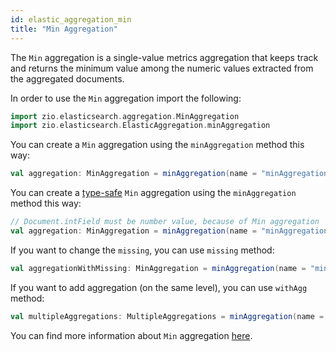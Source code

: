 ```yaml
---
id: elastic_aggregation_min
title: "Min Aggregation"
---
```


The `Min` aggregation is a single-value metrics aggregation that keeps track and returns the minimum value among the numeric values extracted from the aggregated documents.

In order to use the `Min` aggregation import the following:
```scala
import zio.elasticsearch.aggregation.MinAggregation
import zio.elasticsearch.ElasticAggregation.minAggregation
```

You can create a `Min` aggregation using the `minAggregation` method this way:
```scala
val aggregation: MinAggregation = minAggregation(name = "minAggregation", field = "intField")
```

You can create a [type-safe](https://lambdaworks.github.io/zio-elasticsearch/overview/overview_zio_prelude_schema) `Min` aggregation using the `minAggregation` method this way:
```scala
// Document.intField must be number value, because of Min aggregation
val aggregation: MinAggregation = minAggregation(name = "minAggregation", field = Document.intField)
```

If you want to change the `missing`, you can use `missing` method:
```scala
val aggregationWithMissing: MinAggregation = minAggregation(name = "minAggregation", field = Document.intField).missing(10.0)
```

If you want to add aggregation (on the same level), you can use `withAgg` method:
```scala
val multipleAggregations: MultipleAggregations = minAggregation(name = "minAggregation1", field = Document.intField).withAgg(minAggregation(name = "minAggregation2", field = Document.doubleField))
```

You can find more information about `Min` aggregation [here](https://www.elastic.co/guide/en/elasticsearch/reference/7.17/search-aggregations-metrics-min-aggregation.html).
